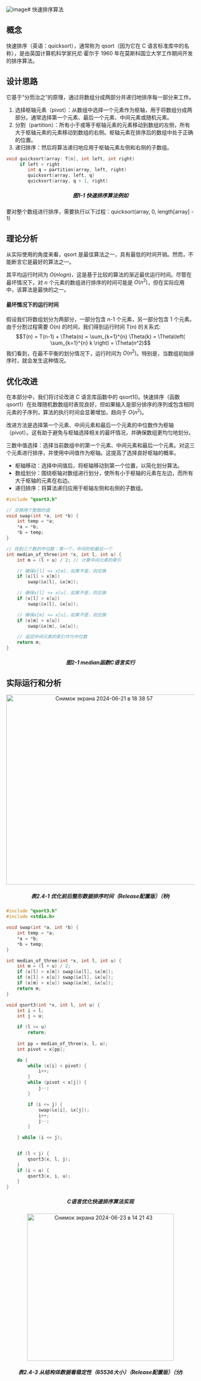 ![image](https://github.com/frozosea/-/assets/99795132/6e669e8c-8bc7-483e-87ea-9022a8b761d5)# 快速排序算法

## 概念

快速排序（英语：quicksort），通常称为 qsort（因为它在 C 语言标准库中的名称），是由英国计算机科学家托尼·霍尔于 1960 年在莫斯科国立大学工作期间开发的排序算法。

## 设计思路

它基于“分而治之”的原理，通过将数组分成两部分并递归地排序每一部分来工作。
1. 选择枢轴元素（pivot）：从数组中选择一个元素作为枢轴，用于将数组分成两部分。通常选择第一个元素、最后一个元素、中间元素或随机元素。
2. 分割（partition）：所有小于或等于枢轴元素的元素移动到数组的左侧，所有大于枢轴元素的元素移动到数组的右侧。枢轴元素在排序后的数组中处于正确的位置。
3. 递归排序：然后将算法递归地应用于枢轴元素左侧和右侧的子数组。

```C lang
void quicksort(array: T[n], int left, int right)
     if left < right
        int q = partition(array, left, right)
        quicksort(array, left, q)
        quicksort(array, q + 1, right)

```
<h5 align="center">图1-1 快速排序算法例如</h5>

要对整个数组进行排序，需要执行以下过程：quicksort(array, 0, length[array] - 1)

## 理论分析
从实际使用的角度来看，qsort 是最佳算法之一，具有最低的时间开销。然而，不能断言它是最好的算法之一。

其平均运行时间为 $O(nlogn)$，这是基于比较的算法的渐近最优运行时间。尽管在最坏情况下，对 $n$ 个元素的数组进行排序的时间可能是 $O(n^2)$，但在实际应用中，该算法是最快的之一。

#### 最坏情况下的运行时间
假设我们将数组划分为两部分，一部分包含 n-1 个元素，另一部分包含 1 个元素。由于分割过程需要 O(n) 的时间，我们得到运行时间 T(n) 的关系式:
$$T(n) = T(n-1) + \Theta(n) = \sum_{k=1}^{n} \Theta(k) = \Theta\left( \sum_{k=1}^{n} k \right) = \Theta(n^2)$$
我们看到，在最不平衡的划分情况下，运行时间为 $O(n^2)$。特别是，当数组初始排序时，就会发生这种情况。

## 优化改进

在本部分中，我们将讨论改进 C 语言库函数中的 qsort1()。快速排序（函数 qsort1）在处理随机数数组时表现良好，但如果输入是部分排序的序列或包含相同元素的子序列，算法的执行时间会显著增加，趋向于 $O(n^2)$。

改进方法是选择第一个元素、中间元素和最后一个元素的中位数作为枢轴（pivot）。这有助于避免与枢轴选择相关的最坏情况，并确保数组更均匀地划分。

三数中值选择：选择当前数组中的第一个元素、中间元素和最后一个元素。对这三个元素进行排序，并使用中间值作为枢轴。这提高了选择良好枢轴的概率。
- 枢轴移动：选择中间值后，将枢轴移动到第一个位置，以简化划分算法。
- 数组划分：围绕枢轴对数组进行划分，使所有小于枢轴的元素在左边，而所有大于枢轴的元素在右边。
- 递归排序：将算法递归应用于枢轴左侧和右侧的子数组。

```C lang
#include "qsort3.h"

// 交换两个整数的值
void swap(int *a, int *b) {
    int temp = *a;
    *a = *b;
    *b = temp;
}

// 找到三个数的中位数：第一个，中间的和最后一个
int median_of_three(int *x, int l, int u) {
    int m = (l + u) / 2; // 计算中间元素的索引

    // 确保x[l] <= x[m]，如果不是，则交换
    if (x[l] > x[m]) 
        swap(&x[l], &x[m]);

    // 确保x[l] <= x[u]，如果不是，则交换
    if (x[l] > x[u]) 
        swap(&x[l], &x[u]);

    // 确保x[m] <= x[u]，如果不是，则交换
    if (x[m] > x[u]) 
        swap(&x[m], &x[u]);

    // 返回中间元素的索引作为中位数
    return m;
}
```
<h5 align="center">图2-1 median函数C语言实行</h5>

## 实际运行和分析
<p align="center">
     <img width="507" alt="Снимок экрана 2024-06-21 в 18 38 57" src="https://github.com/frozosea/-/assets/99795132/5c1fefc9-18d0-472a-b3de-e31634dfb211">
</p>
<h5 align="center">表2.4-1 优化前后整形数据排序时间（Release配置版）（秒)</h5>

```C lang
#include "qsort3.h"
#include <stdio.h>

void swap(int *a, int *b) {
    int temp = *a;
    *a = *b;
    *b = temp;
}

int median_of_three(int *x, int l, int u) {
    int m = (l + u) / 2;
    if (x[l] > x[m]) swap(&x[l], &x[m]);
    if (x[l] > x[u]) swap(&x[l], &x[u]);
    if (x[m] > x[u]) swap(&x[m], &x[u]);
    return m;
}

void qsort3(int *x, int l, int u) {
    int i = l;
    int j = u;

    if (l >= u)
        return;
    
    int pp = median_of_three(x, l, u);
    int pivot = x[pp];

    do {
        while (x[i] < pivot) {
            i++;
        }
        while (pivot < x[j]) {
            j--;
        }

        if (i <= j) {
            swap(&x[i], &x[j]);
            i++;
            j--;
        }

    } while (i <= j);


    if (l < j) {
        qsort3(x, l, j);
    }
    if (i < u) {
        qsort3(x, i, u);
    }
}

```
<h5 align="center">C语言优化快速排序算法实现</h5>
<p align="center">
     <img width="392" alt="Снимок экрана 2024-06-23 в 14 21 43" src="https://github.com/frozosea/-/assets/99795132/df0c1771-debe-475e-97af-4b04a17b14f5">
</p>
<h5 align="center">表2.4-3 从结构体数据看稳定性（65536大小）（Release配置版）（分)</h5>
